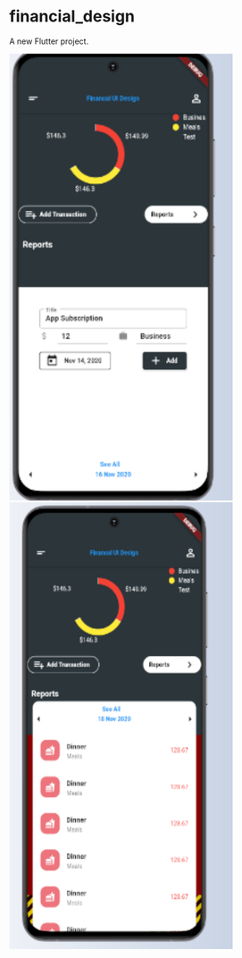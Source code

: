 # financial_design

A new Flutter project.

<img src = "res1.png" width = "400" height = "800">
<img src = "res2.png" width = "400" height = "800">
